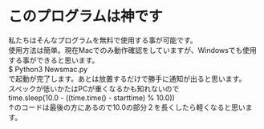 <h1>このプログラムは神です</h1>
私たちはそんなプログラムを無料で使用する事が可能です。</br>
使用方法は簡単。現在Macでのみ動作確認をしていますが、Windowsでも使用する事ができると思います。</br>
$ Python3 Newsmac.py</br>
で起動が完了します。あとは放置するだけで勝手に通知が出ると思います。</br>
スペックが低いかたはPCが重くなるかも知れないので	</br>
time.sleep(10.0 - ((time.time() - starttime) % 10.0))</br>
↑のコードは最後の方にあるので10.0の部分２を長くしたら軽くなると思います。</br>


